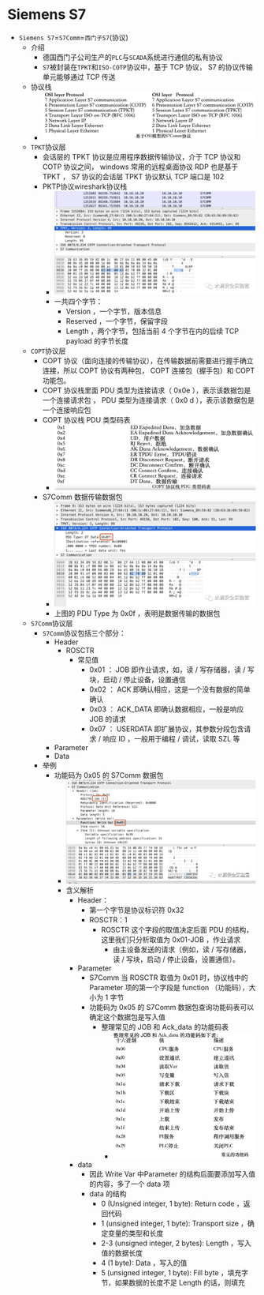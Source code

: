# Siemens S7

* `Siemens S7`=`S7Comm`=`西门子S7`(协议)
  * 介绍
    * 德国西门子公司生产的`PLC`与`SCADA`系统进行通信的私有协议
    * `S7`被封装在`TPKT`和`ISO-COTP`协议中，基于 TCP 协议， S7 的协议传输单元能够通过 TCP 传送
  * 协议栈
    * ![s7comm_protocol_stack](../../assets/img/s7comm_protocol_stack.png)
  * `TPKT`协议层
    * 会话层的 TPKT 协议是应用程序数据传输协议，介于 TCP 协议和 COTP 协议之间， windows 常用的远程桌面协议 RDP 也是基于 TPKT ， S7 协议的会话层 TPKT 协议默认 TCP 端口是 102
    * PKTP协议wireshark协议栈
      * ![s7comm_pktp_wireshark](../../assets/img/s7comm_pktp_wireshark.jpg)
      * 一共四个字节：
        * Version ，一个字节，版本信息
        * Reserved ，一个字节，保留字段
        * Length ，两个字节，包括当前 4 个字节在内的后续 TCP payload 的字节长度
  * `COPT`协议层
    * COPT 协议（面向连接的传输协议），在传输数据前需要进行握手确立连接，所以 COPT 协议有两种包， COPT 连接包（握手包）和 COPT 功能包。
    * COPT 协议栈里面 PDU 类型为连接请求（ 0x0e ），表示该数据包是一个连接请求包 ， PDU 类型为连接请求（ 0x0 d ），表示该数据包是一个连接响应包
    * COPT 协议栈 PDU 类型码表
      * ![s7comm_copt_pdu](../../assets/img/s7comm_copt_pdu.png)
    * S7Comm 数据传输数据包
      * ![s7comm_transport_data_package](../../assets/img/s7comm_transport_data_package.jpg)
      * 上图的 PDU Type 为 0x0f ，表明是数据传输的数据包
  * `S7Comm`协议层
    * `S7Comm`协议包括三个部分：
      * Header
        * ROSCTR
          * 常见值
            * 0x01 ： JOB 即作业请求，如，读 / 写存储器，读 / 写块，启动 / 停止设备，设置通信
            * 0x02 ： ACK 即确认相应，这是一个没有数据的简单确认
            * 0x03 ： ACK_DATA 即确认数据相应，一般是响应 JOB 的请求
            * 0x07 ： USERDATA 即扩展协议，其参数分段包含请求 / 响应 ID ，一般用于编程 / 调试，读取 SZL 等
      * Parameter
      * Data
    * 举例
      * 功能码为 0x05 的 S7Comm 数据包
        * ![s7comm_package_func_code_05](../../assets/img/s7comm_package_func_code_05.jpg)
        * 含义解析
          * Header：
            * 第一个字节是协议标识符 0x32
            * ROSCTR：1
              * ROSCTR 这个字段的取值决定后面 PDU 的结构，这里我们只分析取值为 0x01-JOB ，作业请求
                * 由主设备发送的请求（例如，读 / 写存储器，读 / 写块，启动 / 停止设备，设置通信）。
          * Parameter
            * S7Comm 当 ROSCTR 取值为 0x01 时，协议栈中的 Parameter 项的第一个字段是 function （功能码），大小为 1 字节
            * 功能码为 0x05 的 S7Comm 数据包查询功能码表可以确定这个数据包是写入值
              * 整理常见的 JOB 和 Ack_data 的功能码表
                * ![s7comm_job_ack_data](../../assets/img/s7comm_job_ack_data.png)
          * data
            * 因此 Write Var 中Parameter 的结构后面要添加写入值的内容，多了一个 data 项
            * data 的结构
              * 0 (Unsigned integer, 1 byte): Return code ，返回代码
              * 1 (unsigned integer, 1 byte): Transport size ，确定变量的类型和长度
              * 2-3 (unsigned integer, 2 bytes): Length ，写入值的数据长度
              * 4 (1 byte): Data ，写入的值
              * 5 (unsigned integer, 1 byte): Fill byte ，填充字节，如果数据的长度不足 Length 的话，则填充